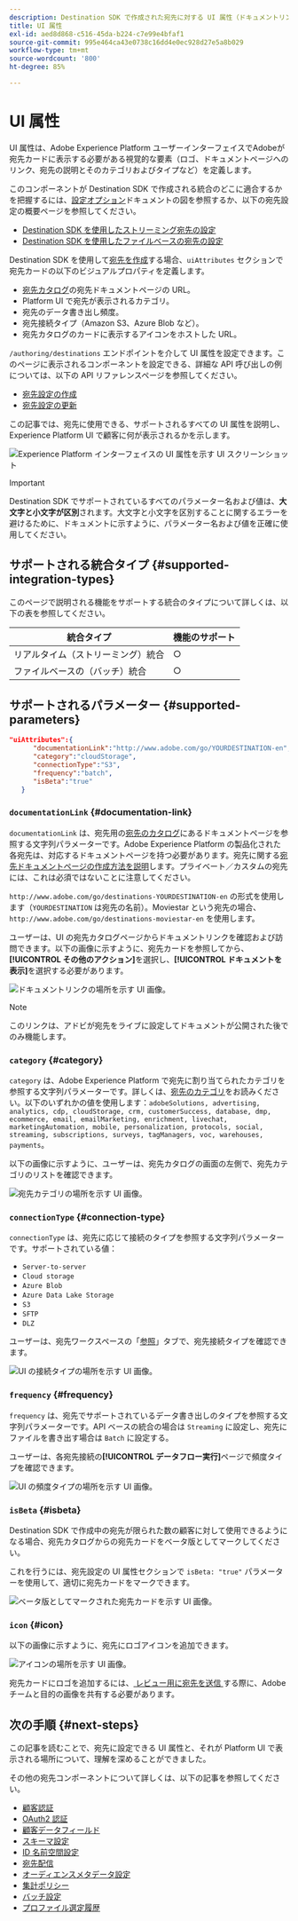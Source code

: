 ```yaml
---
description: Destination SDK で作成された宛先に対する UI 属性（ドキュメントリンク、宛先カードカテゴリ、宛先接続タイプおよび頻度など）の設定方法を説明します。
title: UI 属性
exl-id: aed8d868-c516-45da-b224-c7e99e4bfaf1
source-git-commit: 995e464ca43e0738c16dd4e0ec928d27e5a8b029
workflow-type: tm+mt
source-wordcount: '800'
ht-degree: 85%

---
```


# UI 属性

UI 属性は、Adobe Experience Platform ユーザーインターフェイスでAdobeが宛先カードに表示する必要がある視覚的な要素（ロゴ、ドキュメントページへのリンク、宛先の説明とそのカテゴリおよびタイプなど）を定義します。

このコンポーネントが Destination SDK で作成される統合のどこに適合するかを把握するには、[設定オプション](../configuration-options.md)ドキュメントの図を参照するか、以下の宛先設定の概要ページを参照してください。

* [Destination SDK を使用したストリーミング宛先の設定](../../guides/configure-destination-instructions.md#create-destination-configuration)
* [Destination SDK を使用したファイルベースの宛先の設定](../../guides/configure-file-based-destination-instructions.md#create-destination-configuration)

Destination SDK を使用して[宛先を作成](../../authoring-api/destination-configuration/create-destination-configuration.md)する場合、`uiAttributes` セクションで宛先カードの以下のビジュアルプロパティを定義します。

* [宛先カタログ](../../../catalog/overview.md)の宛先ドキュメントページの URL。
* Platform UI で宛先が表示されるカテゴリ。
* 宛先のデータ書き出し頻度。
* 宛先接続タイプ（Amazon S3、Azure Blob など）。
* 宛先カタログのカードに表示するアイコンをホストした URL。

`/authoring/destinations` エンドポイントを介して UI 属性を設定できます。このページに表示されるコンポーネントを設定できる、詳細な API 呼び出しの例については、以下の API リファレンスページを参照してください。

* [宛先設定の作成](../../authoring-api/destination-configuration/create-destination-configuration.md)
* [宛先設定の更新](../../authoring-api/destination-configuration/update-destination-configuration.md)

この記事では、宛先に使用できる、サポートされるすべての UI 属性を説明し、Experience Platform UI で顧客に何が表示されるかを示します。

![Experience Platform インターフェイスの UI 属性を示す UI スクリーンショット](../../assets/functionality/destination-configuration/ui-attributes.png)

>[!IMPORTANT]
>
>Destination SDK でサポートされているすべてのパラメーター名および値は、**大文字と小文字が区別**&#x200B;されます。大文字と小文字を区別することに関するエラーを避けるために、ドキュメントに示すように、パラメーター名および値を正確に使用してください。

## サポートされる統合タイプ {#supported-integration-types}

このページで説明される機能をサポートする統合のタイプについて詳しくは、以下の表を参照してください。

| 統合タイプ | 機能のサポート |
|---|---|
| リアルタイム（ストリーミング）統合 | ○ |
| ファイルベースの（バッチ）統合 | ○ |

## サポートされるパラメーター {#supported-parameters}

```json
"uiAttributes":{
      "documentationLink":"http://www.adobe.com/go/YOURDESTINATION-en",
      "category":"cloudStorage",
      "connectionType":"S3",
      "frequency":"batch",
      "isBeta":"true"
   }
```

### `documentationLink` {#documentation-link}

`documentationLink` は、宛先用の[宛先のカタログ](../../../catalog/overview.md)にあるドキュメントページを参照する文字列パラメーターです。Adobe Experience Platform の製品化された各宛先は、対応するドキュメントページを持つ必要があります。宛先に関する[宛先ドキュメントページの作成方法を説明](../../docs-framework/documentation-instructions.md)します。プライベート／カスタムの宛先には、これは必須ではないことに注意してください。

`http://www.adobe.com/go/destinations-YOURDESTINATION-en` の形式を使用します（`YOURDESTINATION` は宛先の名前）。Moviestar という宛先の場合、`http://www.adobe.com/go/destinations-moviestar-en` を使用します。

ユーザーは、UI の宛先カタログページからドキュメントリンクを確認および訪問できます。以下の画像に示すように、宛先カードを参照してから、**[!UICONTROL その他のアクション]**&#x200B;を選択し、**[!UICONTROL ドキュメントを表示]**&#x200B;を選択する必要があります。

![ドキュメントリンクの場所を示す UI 画像。](../../assets/functionality/destination-configuration/ui-attributes-doc-link.png)

>[!NOTE]
>
>このリンクは、アドビが宛先をライブに設定してドキュメントが公開された後でのみ機能します。

### `category` {#category}

`category` は、Adobe Experience Platform で宛先に割り当てられたカテゴリを参照する文字列パラメーターです。詳しくは、[宛先のカテゴリ](../../../destination-types.md)をお読みください。以下のいずれかの値を使用します：`adobeSolutions, advertising, analytics, cdp, cloudStorage, crm, customerSuccess, database, dmp, ecommerce, email, emailMarketing, enrichment, livechat, marketingAutomation, mobile, personalization, protocols, social, streaming, subscriptions, surveys, tagManagers, voc, warehouses, payments`。

以下の画像に示すように、ユーザーは、宛先カタログの画面の左側で、宛先カテゴリのリストを確認できます。

![宛先カテゴリの場所を示す UI 画像。](../../assets/functionality/destination-configuration/ui-attributes-category.png)

### `connectionType` {#connection-type}

`connectionType` は、宛先に応じて接続のタイプを参照する文字列パラメーターです。サポートされている値： <ul><li>`Server-to-server`</li><li>`Cloud storage`</li><li>`Azure Blob`</li><li>`Azure Data Lake Storage`</li><li>`S3`</li><li>`SFTP`</li><li>`DLZ`</li></ul>

ユーザーは、宛先ワークスペースの「[参照](../../../ui/destinations-workspace.md#browse)」タブで、宛先接続タイプを確認できます。

![UI の接続タイプの場所を示す UI 画像。](../../assets/functionality/destination-configuration/ui-attributes-connection.png)

### `frequency` {#frequency}

`frequency` は、宛先でサポートされているデータ書き出しのタイプを参照する文字列パラメーターです。API ベースの統合の場合は `Streaming` に設定し、宛先にファイルを書き出す場合は `Batch` に設定する。

ユーザーは、各宛先接続の&#x200B;**[!UICONTROL データフロー実行]**&#x200B;ページで頻度タイプを確認できます。

![UI の頻度タイプの場所を示す UI 画像。](../../assets/functionality/destination-configuration/ui-attributes-frequency.png)

### `isBeta` {#isbeta}

Destination SDK で作成中の宛先が限られた数の顧客に対して使用できるようになる場合、宛先カタログからの宛先カードをベータ版としてマークしてください。

これを行うには、宛先設定の UI 属性セクションで `isBeta: "true"` パラメーターを使用して、適切に宛先カードをマークできます。

![ベータ版としてマークされた宛先カードを示す UI 画像。](../../assets/functionality/destination-configuration/ui-attributes-isbeta.png)

### `icon` {#icon}

以下の画像に示すように、宛先にロゴアイコンを追加できます。

![ アイコンの場所を示す UI 画像。](../../assets/functionality/destination-configuration/ui-attributes-icon.png)

宛先カードにロゴを追加するには、[ レビュー用に宛先を送信 ](../../guides/submit-destination.md#logo) する際に、Adobeチームと目的の画像を共有する必要があります。

## 次の手順 {#next-steps}

この記事を読むことで、宛先に設定できる UI 属性と、それが Platform UI で表示される場所について、理解を深めることができました。

その他の宛先コンポーネントについて詳しくは、以下の記事を参照してください。

* [顧客認証](customer-authentication.md)
* [OAuth2 認証](oauth2-authorization.md)
* [顧客データフィールド](customer-data-fields.md)
* [スキーマ設定](schema-configuration.md)
* [ID 名前空間設定](identity-namespace-configuration.md)
* [宛先配信](destination-delivery.md)
* [オーディエンスメタデータ設定](audience-metadata-configuration.md)
* [集計ポリシー](aggregation-policy.md)
* [バッチ設定](batch-configuration.md)
* [プロファイル選定履歴](historical-profile-qualifications.md)
